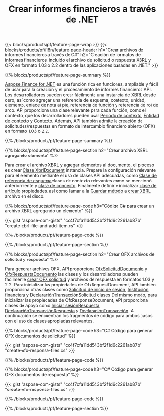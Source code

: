 ﻿---
title: Crear informes financieros a través de .NET
url: /es/net/create/
description:  Código C# para crear informes financieros en XBRL y OFX archivos de solicitud o respuesta a través de la biblioteca .NET.
---
{{< blocks/products/pf/feature-page-wrap >}}
{{< blocks/products/pf/i18n/feature-page-header h1="Crear archivos de informes financieros a través de C#" h2="Creación de formatos de informes financieros, incluido el archivo de solicitud o respuesta XBRL y OFX en formato 1.03 o 2.2 dentro de las aplicaciones basadas en .NET." >}}

{{% blocks/products/pf/feature-page-summary %}}

[Aspose.Finance for .NET](https://products.aspose.com/finance/net/) es una función rica en funciones, ampliable y fácil de usar para la creación y el procesamiento de informes financieros API. Los desarrolladores pueden crear fácilmente una instancia de XBRL desde cero, así como agregar una referencia de esquema, contexto, unidad, elemento, enlace de nota al pie, referencia de función y 
referencia de rol de arco. API proporciona una clase relevante para cada función, como el contexto, que los desarrolladores pueden usar [Período de contexto](https://apireference.aspose.com/finance/net/aspose.finance.xbrl/contextperiod), [Entidad de contexto](https://apireference.aspose.com/finance/net/aspose.finance.xbrl/contextentity) y [Contexto](https://apireference.aspose.com/finance/net/aspose.finance.xbrl/context). 
Además, API también admite la creación de solicitudes/respuestas en formato de intercambio financiero abierto (OFX) en formato 1.03 o 2.2.

{{% /blocks/products/pf/feature-page-summary %}}

{{% blocks/products/pf/feature-page-section h2="Crear archivo XBRL agregando elemento" %}}

Para crear el archivo XBRL y agregar elementos al documento, el proceso es crear [Clase XbrlDocument](https://apireference.aspose.com/finance/net/aspose.finance.xbrl/xbrldocument) instancia. Prepare la configuración relevante para el elemento mediante el uso de clases API adecuadas, como [Clase de referencia de esquema](https://apireference.aspose.com/finance/net/aspose.finance.xbrl/schemaref)clases de contexto relevantes como se mencionó anteriormente y [clase de concepto](https://apireference.aspose.com/finance/net/aspose.finance.xbrl/concept). Finalmente definir e inicializar [clase de artículo](https://apireference.aspose.com/finance/net/aspose.finance.xbrl/item) propiedades, así como llamar a la [Guardar método](https://apireference.aspose.com/finance/net/aspose.finance.xbrl.xbrldocument/save/methods/1) a [crear XBRL](https://products.aspose.com/finance/net/create/xbrl/) archivo en el disco.

{{% blocks/products/pf/feature-page-code h3="Código C# para crear un archivo XBRL agregando un elemento" %}}

{{< gist "aspose-com-gists" "cc4f7cfa11dd543bf2f1d6c2261ab87b" "create-xbrl-file-and-add-item.cs" >}} 

{{% /blocks/products/pf/feature-page-code %}}

{{% /blocks/products/pf/feature-page-section %}}

{{% blocks/products/pf/feature-page-section h2="Crear OFX archivos de solicitud y respuesta" %}}


Para generar archivos OFX, API proporciona [OfxSolicitudDocumento](https://apireference.aspose.com/finance/net/aspose.finance.ofx/ofxrequestdocument) y [OfxRespuestaDocumento](https://apireference.aspose.com/finance/net/aspose.finance.ofx/ofxresponsedocument) las clases y los desarrolladores pueden fácilmente [crear OFX solicitud](https://products.aspose.com/finance/net/create/ofx-request/) y archivos de respuesta en formatos 1.03 y 2.2. Para inicializar las propiedades de OfxRequestDocument, API también proporciona otras clases como [Solicitud de inicio de sesión](https://apireference.aspose.com/finance/net/aspose.finance.ofx.signon/signonrequest), [Institución financiera](https://apireference.aspose.com/finance/net/aspose.finance.ofx.signon/financialinstitution) y [DeclaraciónTransacciónSolicitud](https://apireference.aspose.com/finance/net/aspose.finance.ofx.bank/statementtransactionrequest) clases Del mismo modo, para inicializar las propiedades de OfxResponseDocument, API proporciona clases de apoyo como [Iniciar sesiónRespuesta](https://apireference.aspose.com/finance/net/aspose.finance.ofx.signon/signonresponse),  [DeclaraciónTransacciónRespuesta](https://apireference.aspose.com/finance/net/aspose.finance.ofx.bank/statementtransactionresponse) y [DeclaraciónTransacción](https://apireference.aspose.com/finance/net/aspose.finance.ofx/statementtransaction). A continuación se encuentran los fragmentos de código para ambos casos con el uso de clases apropiadas relevantes.

{{% blocks/products/pf/feature-page-code h3="C# Código para generar OFX documentos de solicitud" %}}

{{< gist "aspose-com-gists" "cc4f7cfa11dd543bf2f1d6c2261ab87b" "create-ofx-response-files.cs" >}} 

{{% /blocks/products/pf/feature-page-code %}}

{{% blocks/products/pf/feature-page-code h3="C# Código para generar OFX documentos de respuesta" %}}

{{< gist "aspose-com-gists" "cc4f7cfa11dd543bf2f1d6c2261ab87b" "create-ofx-response-files.cs" >}} 

{{% /blocks/products/pf/feature-page-code %}}

{{% /blocks/products/pf/feature-page-section %}}